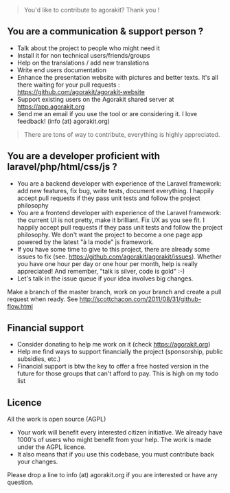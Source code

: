 > You'd like to contribute to agorakit? Thank you !

## You are a communication & support person ?
- Talk about the project to people who might need it
- Install it for non technical users/friends/groups
- Help on the translations / add new translations
- Write end users documentation
- Enhance the presentation website with pictures and better texts. It's all there waiting for your pull requests : https://github.com/agorakit/agorakit-website
- Support existing users on the Agorakit shared server at https://app.agorakit.org
- Send me an email if you use the tool or are considering it. I love feedback! (info (at) agorakit.org)

> There are tons of way to contribute, everything is highly appreciated.

## You are a developer proficient with laravel/php/html/css/js ?
- You are a backend developer with experience of the Laravel framework: add new features, fix bug, write tests, document everything. I happily accept pull requests if they pass unit tests and follow the project philosophy
- You are a frontend developer with experience of the Laravel framework: the current UI is not pretty, make it brilliant. Fix UX as you see fit. I happily accept pull requests if they pass unit tests and follow the project philosophy. We don't want the project to become a one page app powered by the latest "à la mode" js framework.
- If you have some time to give to this project, there are already some issues to fix (see. https://github.com/agorakit/agorakit/issues). Whether you have one hour per day or one hour per month, help is really appreciated! And remember, "talk is silver, code is gold" :-)
- Let's talk in the issue queue if your idea involves big changes.

Make a branch of the master branch, work on your branch and create a pull request when ready. See http://scottchacon.com/2011/08/31/github-flow.html

## Financial support
- Consider donating to help me work on it (check https://agorakit.org)
- Help me find ways to support financially the project (sponsorship, public subsidies, etc.)
- Financial support is btw the key to offer a free hosted version in the future for those groups that can't afford to pay. This is high on my todo list

## Licence
All the work is open source (AGPL)
- Your work will benefit every interested citizen initiative. We already have 1000's of users who might benefit from your help. The work is made under the AGPL licence.
- It  also means that if you use this codebase, you must contribute back your changes.

Please drop a line to info (at) agorakit.org if you are interested or have any question.